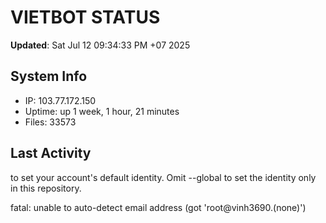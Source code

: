 # VIETBOT STATUS
**Updated**: Sat Jul 12 09:34:33 PM +07 2025

## System Info
- IP: 103.77.172.150
- Uptime: up 1 week, 1 hour, 21 minutes
- Files: 33573

## Last Activity

to set your account's default identity.
Omit --global to set the identity only in this repository.

fatal: unable to auto-detect email address (got 'root@vinh3690.(none)')
